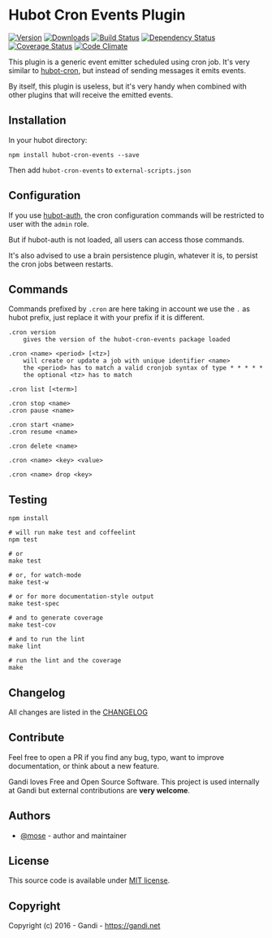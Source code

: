 Hubot Cron Events Plugin
=================================

[![Version](https://img.shields.io/npm/v/hubot-cron-events.svg)](https://www.npmjs.com/package/hubot-cron-events)
[![Downloads](https://img.shields.io/npm/dt/hubot-cron-events.svg)](https://www.npmjs.com/package/hubot-cron-events)
[![Build Status](https://img.shields.io/travis/Gandi/hubot-cron-events.svg)](https://travis-ci.org/Gandi/hubot-cron-events)
[![Dependency Status](https://gemnasium.com/Gandi/hubot-cron-events.svg)](https://gemnasium.com/Gandi/hubot-cron-events)
[![Coverage Status](http://img.shields.io/coveralls/Gandi/hubot-cron-events.svg)](https://coveralls.io/r/Gandi/hubot-cron-events)
[![Code Climate](https://img.shields.io/codeclimate/github/Gandi/hubot-cron-events.svg)](https://codeclimate.com/github/Gandi/hubot-cron-events)

This plugin is a generic event emitter scheduled using cron job. It's very similar to [hubot-cron](https://github.com/miyagawa/hubot-cron), but instead of sending messages it emits events.

By itself, this plugin is useless, but it's very handy when combined with other plugins that will receive the emitted events.



Installation
--------------
In your hubot directory:    

    npm install hubot-cron-events --save

Then add `hubot-cron-events` to `external-scripts.json`


Configuration
-----------------

If you use [hubot-auth](https://github.com/hubot-scripts/hubot-auth), the cron configuration commands will be restricted to user with the `admin` role. 

But if hubot-auth is not loaded, all users can access those commands.

It's also advised to use a brain persistence plugin, whatever it is, to persist the cron jobs between restarts.


Commands
--------------

Commands prefixed by `.cron` are here taking in account we use the `.` as hubot prefix, just replace it with your prefix if it is different.

    .cron version
        gives the version of the hubot-cron-events package loaded

    .cron <name> <period> [<tz>]
        will create or update a job with unique identifier <name>
        the <period> has to match a valid cronjob syntax of type * * * * *
        the optional <tz> has to match

    .cron list [<term>]

    .cron stop <name>
    .cron pause <name>

    .cron start <name>
    .cron resume <name>

    .cron delete <name>

    .cron <name> <key> <value>
    
    .cron <name> drop <key>


Testing
----------------

    npm install

    # will run make test and coffeelint
    npm test 
    
    # or
    make test
    
    # or, for watch-mode
    make test-w

    # or for more documentation-style output
    make test-spec

    # and to generate coverage
    make test-cov

    # and to run the lint
    make lint

    # run the lint and the coverage
    make

Changelog
---------------
All changes are listed in the [CHANGELOG](CHANGELOG.md)

Contribute
--------------
Feel free to open a PR if you find any bug, typo, want to improve documentation, or think about a new feature. 

Gandi loves Free and Open Source Software. This project is used internally at Gandi but external contributions are **very welcome**. 

Authors
------------
- [@mose](https://github.com/mose) - author and maintainer

License
-------------
This source code is available under [MIT license](LICENSE).

Copyright
-------------
Copyright (c) 2016 - Gandi - https://gandi.net
